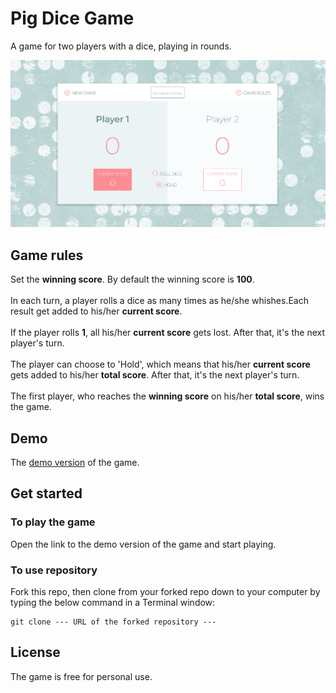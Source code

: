 # Pig Dice Game
A game for two players with a dice, playing in rounds.
<!-- ![alt text](image.jpg) -->
<!-- ![Alt text](/relative/path/to/img.jpg?raw=true "Optional Title") -->
![The game screenshot](artfiles/game-sreenshot.jpg?raw=true "The game screenshot")
## Game rules
Set the **winning score**. By default the winning score is **100**.<br /><br />
In each turn, a player rolls a dice as many times as he/she whishes.Each result get added to his/her **current score**.<br /><br />
If the player rolls **1**, all his/her **current score** gets lost. After that, it's the next player's turn.<br /><br />
The player can choose to 'Hold', which means that his/her **current score** gets added to his/her **total score**. After that, it's the next player's turn.<br /><br />
The first player, who reaches the **winning score** on his/her **total score**, wins the game.
## Demo
The [demo version](https://nat-x7205.github.io/PigDiceGame/) of the game.
## Get started
### To play the game
Open the link to the demo version of the game and start playing.
### To use repository
Fork this repo, then clone from your forked repo down to your computer by typing the below command in a Terminal window:
```
git clone --- URL of the forked repository ---
```
## License
The game is free for personal use.